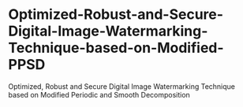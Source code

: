 # Optimized-Robust-and-Secure-Digital-Image-Watermarking-Technique-based-on-Modified-PPSD
Optimized, Robust and Secure Digital Image Watermarking Technique based on Modified Periodic and Smooth Decomposition
